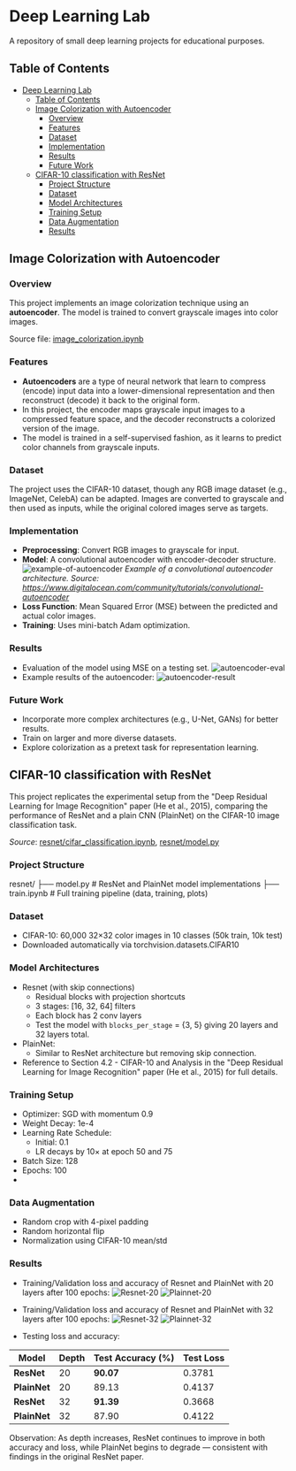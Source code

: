 # Deep Learning Lab
A repository of small deep learning projects for educational purposes.

## Table of Contents
- [Deep Learning Lab](#deep-learning-lab)
  - [Table of Contents](#table-of-contents)
  - [Image Colorization with Autoencoder](#image-colorization-with-autoencoder)
    - [Overview](#overview)
    - [Features](#features)
    - [Dataset](#dataset)
    - [Implementation](#implementation)
    - [Results](#results)
    - [Future Work](#future-work)
  - [CIFAR-10 classification with ResNet](#cifar-10-classification-with-resnet)
    - [Project Structure](#project-structure)
    - [Dataset](#dataset-1)
    - [Model Architectures](#model-architectures)
    - [Training Setup](#training-setup)
    - [Data Augmentation](#data-augmentation)
    - [Results](#results-1)


## Image Colorization with Autoencoder
### Overview
This project implements an image colorization technique using an **autoencoder**. The model is trained to convert grayscale images into color images.

Source file: [image_colorization.ipynb](image_colorization.ipynb)


### Features
- **Autoencoders** are a type of neural network that learn to compress (encode) input data into a lower-dimensional representation and then reconstruct (decode) it back to the original form.
- In this project, the encoder maps grayscale input images to a compressed feature space, and the decoder reconstructs a colorized version of the image.
- The model is trained in a self-supervised fashion, as it learns to predict color channels from grayscale inputs.

### Dataset
The project uses the CIFAR-10 dataset, though any RGB image dataset (e.g., ImageNet, CelebA) can be adapted. Images are converted to grayscale and then used as inputs, while the original colored images serve as targets.

### Implementation
- **Preprocessing**: Convert RGB images to grayscale for input.
- **Model**: A convolutional autoencoder with encoder-decoder structure.
![example-of-autoencoder](images/conv-autoencoder.png)
*Example of a convolutional autoencoder architecture. Source: https://www.digitalocean.com/community/tutorials/convolutional-autoencoder*
- **Loss Function**: Mean Squared Error (MSE) between the predicted and actual color images.
- **Training**: Uses mini-batch Adam optimization.

### Results 
- Evaluation of the model using MSE on a testing set.
![autoencoder-eval](images/autoencoder_eval.png)
- Example results of the autoencoder:
![autoencoder-result](images/autoencoder-result.png)

### Future Work
- Incorporate more complex architectures (e.g., U-Net, GANs) for better results.
- Train on larger and more diverse datasets.
- Explore colorization as a pretext task for representation learning.

## CIFAR-10 classification with ResNet
This project replicates the experimental setup from the "Deep Residual Learning for Image Recognition" paper (He et al., 2015), comparing the performance of ResNet and a plain CNN (PlainNet) on the CIFAR-10 image classification task.

*Source*: [resnet/cifar_classification.ipynb](resnet/cifar_classification.ipynb), [resnet/model.py](resnet/model.py)

### Project Structure
resnet/
├── model.py             # ResNet and PlainNet model implementations
├── train.ipynb          # Full training pipeline (data, training, plots)

### Dataset
- CIFAR-10: 60,000 32×32 color images in 10 classes (50k train, 10k test)
- Downloaded automatically via torchvision.datasets.CIFAR10

### Model Architectures
- Resnet (with skip connections)
  - Residual blocks with projection shortcuts
  - 3 stages: [16, 32, 64] filters
  - Each block has 2 conv layers
  - Test the model with `blocks_per_stage` = {3, 5} giving 20 layers and 32 layers total.
- PlainNet:
  - Similar to ResNet architecture but removing skip connection.
- Reference to Section 4.2 - CIFAR-10 and Analysis in the  "Deep Residual Learning for Image Recognition" paper (He et al., 2015) for full details.

### Training Setup
- Optimizer: SGD with momentum 0.9
- Weight Decay: 1e-4
- Learning Rate Schedule:
  - Initial: 0.1
  - LR decays by 10× at epoch 50 and 75
- Batch Size: 128
- Epochs: 100
- 
### Data Augmentation 
- Random crop with 4-pixel padding
- Random horizontal flip
- Normalization using CIFAR-10 mean/std

### Results
- Training/Validation loss and accuracy of Resnet and PlainNet with 20 layers after 100 epochs:
![Resnet-20](images/resnet/resnet-20.png)
![Plainnet-20](images/resnet/plainnet-20.png)

- Training/Validation loss and accuracy of Resnet and PlainNet with 32 layers after 100 epochs:
![Resnet-32](images/resnet/resnet-32.png)
![Plainnet-32](images/resnet/plainnet-32.png)

- Testing loss and accuracy:

| Model       | Depth | Test Accuracy (%) | Test Loss |
|-------------|-------|--------------------|-----------|
| **ResNet**  | 20    | **90.07**          | 0.3781    |
| **PlainNet**| 20    | 89.13              | 0.4137    |
| **ResNet**  | 32    | **91.39**          | 0.3668    |
| **PlainNet**| 32    | 87.90              | 0.4122    |

Observation: As depth increases, ResNet continues to improve in both accuracy and loss, while PlainNet begins to degrade — consistent with findings in the original ResNet paper.